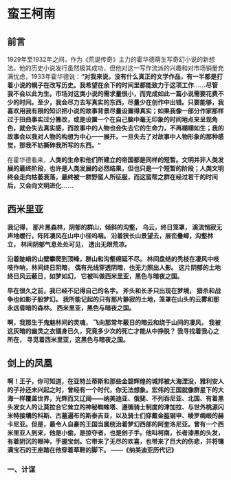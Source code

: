 # 蛮王柯南

## 前言

1929年至1932年之间，作为《荒诞传奇》主力的霍华德萌生写奇幻小说的新想法。他的历史小说发行虽然极其成功，但他对这一写作流派的兴趣和对市场销量充满忧虑，1933年霍华德说：**“对我来说，没有什么真正的文学作品，有一半都是打着小说的幌子在改写历史。我希望在余下的时间里都能致力于这项工作……尽管我不会以此为生。市场对这类小说的需求量很小，而完成如此一篇小说需要花费不少的时间。至少，我会尽力去写真实的东西，尽量少在创作中出错。只要能够，我喜欢用我有限的知识把小说的故事背景尽量设置得真实；如果我像一部分作家那样过于扭曲事实过分篡改，或是设置一个在自己脑中毫无印象的时间地点来呈现角色，就会失去真实感，而故事中的人物也会失去它的生命力，不再栩栩如生；我的故事会以我对人物的构想为中心一一展开。一旦失去了对故事中人物形象的那种感觉，那我不妨撕碎我所写的东西。“**

在霍华德看来，**人类的生命和他们所建立的帝国都是同样的短暂。文明并非人类发展的最终阶段，也许是人类发展的必然结果，但也只是一个短暂的阶段；人类文明终会走向枯萎衰落，最终被一群野蛮人所征服，而这蛮帮之群在经过若干的时间后，又会向文明进化……**

## 西米里亚

**我记得，
那片黑森林，阴郁的群山，倾斜的沟壑，
乌云，终日笼罩，
溪流悄寂无声地缓行，阵阵凄风在山中小径呜咽。
沿着狭长山景望去，层峦叠嶂，沟壑林立，
林间阴郁气息处处可见，
透出无限荒凉。**

**沿着陡峭的山壁攀爬到顶峰，群山和沟壑绵延不尽。
林间盘结的秃枝在凄风中吱吱作响，林间终日阴暗，
偶有光线穿透阴暗，也无力照出人影。
这片阴郁的土地终日风云蔽日，如梦如幻，
它被叫做西米里亚，黑色与暗夜之国。**

**早在很久之前，我已经不记得自己的名字。
斧头和长矛只出现在梦境，
猎杀和战争也如影子般梦幻。
我所能记起的只有那片静寂的土地，笼罩在山头的云雾和那永远昏暗的森林。
西米里亚，黑色与暗夜之国。**

**啊，我那生于鬼魅林间的灵魂，
飞向那常年蔽日的暗云和绕于山间的凄风，
我被这灰暗的幽灵之衣锢身已久，究竟多少次的死亡才能从中挣脱？
我寻找着我心之所在，
寻觅着西米里亚，这黑色与暗夜之国。**

## 剑上的凤凰

**啊！王子，你可知道，在亚特兰蒂斯和那些金碧辉煌的城邦被大海湮没，雅利安人的子孙还未兴起之时，曾经有一个时代，你无法想象。宏伟的王国就像群星下的大海一样覆盖世界，光辉而又辽阔——纳美迪亚、俄斐、不列吞尼亚、北国、有着黑头发女人的让莫拉合它耸立的神秘蜘蛛塔、遵循骑士制度的津加拉、与世外桃源闪米特接壤的科斯、古墓遍布的斯泰吉亚，以及骑士们穿戴金盔钢甲、绫罗绸缎的赫卡尼亚。但是，最令人自豪的王国当属统治着梦幻西部的阿奎洛尼亚。曾有一个西米里亚人到来，他是小偷，是掠夺者，也是刽子手。他叫柯南，长者漆黑的头发，有着阴沉的眼神，手握宝剑。它带来了无尽的欢喜，也带来了巨大的伤悲，并将镶满宝石的王座踏在他穿着草鞋的脚下。
——《纳美迪亚历代记》**

### 一、计谋

